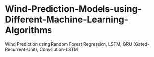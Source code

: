 # Wind-Prediction-Models-using-Different-Machine-Learning-Algorithms
Wind Prediction using Random Forest Regression, LSTM, GRU (Gated-Recurrent-Unit), Convolution-LSTM
